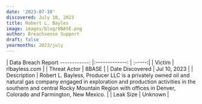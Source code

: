 ```yaml
---
date: '2023-07-10'
discovered: July 10, 2023
title: Robert L. Bayles
image: images/blog/8BASE.png
author: Breachsense Support
draft: false
yearmonths: 2023/july
---
```



| Data Breach Report
------------:     |:-------------:    | :-----:|
| Victim      | rlbayless.com      | 
| Threat Actor      | 8BASE      | 
| Date Discovered      | Jul 10, 2023      | 
| Description      | Robert L. Bayless, Producer LLC is a privately owned oil and natural gas company engaged in exploration and production activities in the southern and central Rocky Mountain Region with offices in Denver, Colorado and Farmington, New Mexico.      | 
| Leak Size      | Unknown      | 

